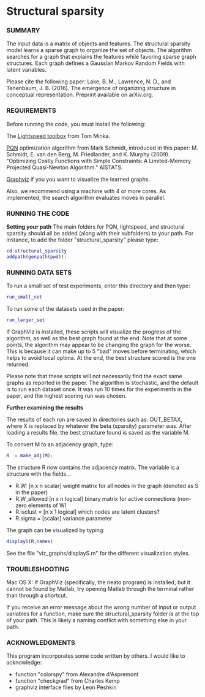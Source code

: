 # Structural sparsity

### SUMMARY
The input data is a matrix of objects and features. The structural sparsity model learns a sparse graph to organize the set of objects. The algorithm searches for a graph that explains the features while favoring sparse graph structures. Each graph defines a Gaussian Markov Random Fields with latent variables.

Please cite the following paper:
Lake, B. M., Lawrence, N. D., and Tenenbaum, J. B. (2016). The emergence of organizing structure in conceptual representation. Preprint available on arXiv.org.

### REQUIREMENTS

Before running the code, you must install the following:

The [Lightspeed toolbox](http://research.microsoft.com/en-us/um/people/minka/software/lightspeed/) from Tom Minka.

[PQN](http://www.cs.ubc.ca/%7Eschmidtm/Software/PQN.html) optimization algorithm from Mark Schmidt, introduced in this paper:
M. Schmidt, E. van den Berg, M. Friedlander, and K. Murphy (2009). "Optimizing Costly Functions with Simple Constraints: A Limited-Memory Projected Quasi-Newton Algorithm." AISTATS.

[Graphviz](http://www.graphviz.org/) if you you want to visualize the learned graphs.

Also, we recommend using a machine with 4 or more cores. As implemented, the search algorithm evaluates moves in parallel. 

### RUNNING THE CODE

**Setting your path**
The main folders for PQN, lightspeed, and structural sparsity should 
all be added (along with their subfolders) to your path. For instance,
to add the folder "structural_sparsity" please type:

```matlab
cd structural_sparsity
addpath(genpath(pwd));
```

### RUNNING DATA SETS
To run a small set of test experiments, enter this directory and then type:

```matlab
run_small_set
```

To run some of the datasets used in the paper:

```matlab
run_larger_set
```

If GraphViz is installed, these scripts will visualize the progress of the algorithm, as well as the best graph found at the end. Note that at some points, the algorithm may appear to be changing the graph for the worse. This is because it can make up to 5 "bad" moves before terminating, which helps to avoid local optima. At the end, the best structure scored is the one returned.

Please note that these scripts will not necessarily find the exact same graphs as reported in the paper. The algorithm is stochastic, and the default is to run each dataset once. It was run 10 times for the experiments in the paper, and the highest scoring run was chosen.

**Further examining the results**

The results of each run are saved in directories such as: OUT_BETAX, where X is replaced by whatever the beta (sparsity) parameter was. After loading a results file, the best structure found is saved as the variable M.

To convert M to an adjacency graph, type:

```matlab
R  = make_adj(M);
```

The structure R now contains the adjacency matrix. The variable is a structure with the fields...
  * R.W: [n x n scalar] weight matrix for all nodes in the graph (denoted as S in the paper)
  * R.W_allowed [n x n logical] binary matrix for active connections (non-zero elements of W)
  * R.isclust = [n x 1 logical] which nodes are latent clusters?
  * R.sigma = [scalar] variance parameter

The graph can be visualized by typing:

```matlab
displayS(R,names)
```

See the file "viz_graphs/displayS.m" for the different visualization styles.

### TROUBLESHOOTING

Mac OS X: If GraphViz (specifically, the neato program) is installed, but it cannot be found by Matlab, try opening Matlab through the terminal rather than through a shortcut.

If you receive an error message about the wrong number of input or output variables for a function, make sure the structural_sparsity folder is at the top of your path. This is likely a naming conflict with something else in your path.

###  ACKNOWLEDGMENTS

This program incorporates some code written by others. 
I would like to acknowledge:
* function "colorspy" from Alexandre d'Aspremont
* function "checkgrad" from Charles Kemp
* graphviz interface files by Leon Peshkin